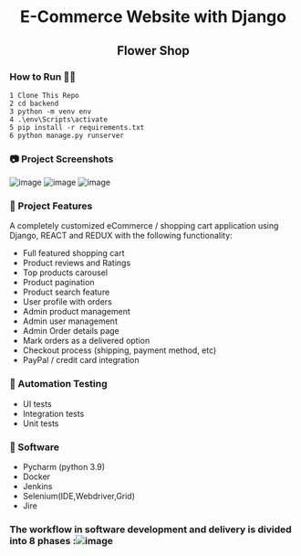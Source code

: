 <h1 align=center>E-Commerce Website with Django </h1>
<h2 align=center>Flower Shop</h2>


### How to Run 🏃‍♀️

```shell
1 Clone This Repo
2 cd backend
3 python -m venv env
4 .\env\Scripts\activate
5 pip install -r requirements.txt 
6 python manage.py runserver

```

### 📷 Project Screenshots

![image](https://user-images.githubusercontent.com/49075279/198839384-47e02548-5509-4d67-9fff-3883819dc514.png)
![image](https://user-images.githubusercontent.com/49075279/198839482-c012d7ba-ad10-4178-98f3-ebd9b0c4c94f.png)
![image](https://user-images.githubusercontent.com/49075279/198839612-8bb186da-e900-4877-a6ce-7bff5556b4a8.png)




### 🚀 Project Features

A completely customized eCommerce / shopping cart application using Django, REACT and REDUX with the following functionality:

- Full featured shopping cart
- Product reviews and Ratings
- Top products carousel
- Product pagination
- Product search feature
- User profile with orders
- Admin product management
- Admin user management
- Admin Order details page
- Mark orders as a delivered option
- Checkout process (shipping, payment method, etc)
- PayPal / credit card integration 



### 🚀 Automation Testing
- UI tests
- Integration tests
- Unit tests 

### 🚀 Software 
- Pycharm (python 3.9)
- Docker
- Jenkins
- Selenium(IDE,Webdriver,Grid)
- Jire

###  The workflow in software development and delivery is divided into 8 phases :![image](https://user-images.githubusercontent.com/49075279/198845737-a4cb185b-3478-4b59-ac43-0517e70259f5.png)
